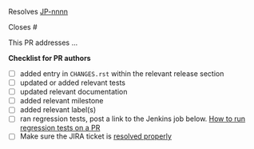 <!-- If this PR closes a JIRA ticket, make sure the title starts with the JIRA issue number,
for example JP-1234: <Fix a bug> -->
Resolves [JP-nnnn](https://jira.stsci.edu/browse/JP-nnnn)

<!-- If this PR closes a GitHub issue, reference it here by its number -->
Closes #

<!-- describe the changes comprising this PR here -->
This PR addresses ...

**Checklist for PR authors**
- [ ] added entry in `CHANGES.rst` within the relevant release section
- [ ] updated or added relevant tests
- [ ] updated relevant documentation
- [ ] added relevant milestone
- [ ] added relevant label(s)
- [ ] ran regression tests, post a link to the Jenkins job below.
      [How to run regression tests on a PR](https://github.com/spacetelescope/jwst/wiki/Running-Regression-Tests-Against-PR-Branches)
- [ ] Make sure the JIRA ticket is [resolved properly](https://github.com/spacetelescope/jwst/wiki/How-to-resolve-JIRA-issues)
